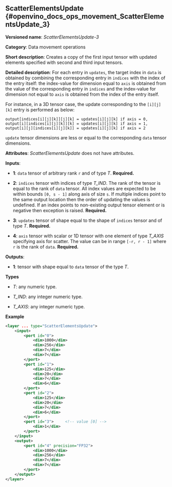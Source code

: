 ## ScatterElementsUpdate <a name="ScatterElementsUpdate"></a> {#openvino_docs_ops_movement_ScatterElementsUpdate_3}

**Versioned name**: *ScatterElementsUpdate-3*

**Category**: Data movement operations

**Short description**: Creates a copy of the first input tensor with updated elements specified with second and third input tensors.

**Detailed description**: For each entry in `updates`, the target index in `data` is obtained by combining the corresponding entry in
`indices` with the index of the entry itself: the index-value for dimension equal to `axis` is obtained from the value of the corresponding entry in
`indices` and the index-value for dimension not equal to `axis` is obtained from the index of the entry itself.

For instance, in a 3D tensor case, the update corresponding to the `[i][j][k]` entry is performed as below:

```
output[indices[i][j][k]][j][k] = updates[i][j][k] if axis = 0,
output[i][indices[i][j][k]][k] = updates[i][j][k] if axis = 1,
output[i][j][indices[i][j][k]] = updates[i][j][k] if axis = 2
```

`update` tensor dimensions are less or equal to the corresponding `data` tensor dimensions.

**Attributes**: *ScatterElementsUpdate* does not have attributes.

**Inputs**:

*   **1**: `data` tensor of arbitrary rank `r` and of type *T*. **Required.**

*   **2**: `indices` tensor with indices of type *T_IND*. The rank of the tensor is equal to the rank of `data` tensor.
All index values are expected to be within bounds `[0, s - 1]` along axis of size `s`. If multiple indices point to the
same output location then the order of updating the values is undefined. If an index points to non-existing output
tensor element or is negative then exception is raised. **Required.**

*   **3**: `updates` tensor of shape equal to the shape of `indices` tensor and of type *T*. **Required.**

*   **4**: `axis` tensor with scalar or 1D tensor with one element of type *T_AXIS* specifying axis for scatter.
The value can be in range `[-r, r - 1]` where `r` is the rank of `data`. **Required.**

**Outputs**:

*   **1**: tensor with shape equal to `data` tensor of the type *T*.

**Types**

* *T*: any numeric type.

* *T_IND*: any integer numeric type.

* *T_AXIS*: any integer numeric type.

**Example**

```xml
<layer ... type="ScatterElementsUpdate">
    <input>
        <port id="0">
            <dim>1000</dim>
            <dim>256</dim>
            <dim>7</dim>
            <dim>7</dim>
        </port>
        <port id="1">
            <dim>125</dim>
            <dim>20</dim>
            <dim>7</dim>
            <dim>6</dim>
        </port>
        <port id="2">
            <dim>125</dim>
            <dim>20</dim>
            <dim>7</dim>
            <dim>6</dim>
        </port>
        <port id="3">     <!-- value [0] -->
            <dim>1</dim>
        </port>
    </input>
    <output>
        <port id="4" precision="FP32">
            <dim>1000</dim>
            <dim>256</dim>
            <dim>7</dim>
            <dim>7</dim>
        </port>
    </output>
</layer>
```
